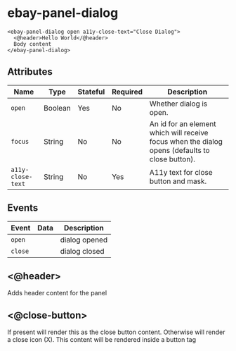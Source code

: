 # ebay-panel-dialog

```marko
<ebay-panel-dialog open a11y-close-text="Close Dialog">
  <@header>Hello World</@header>
  Body content
</ebay-panel-dialog>
```

##

## Attributes

Name | Type | Stateful | Required | Description
--- | --- | --- | --- | ---
`open` | Boolean | Yes | No | Whether dialog is open.
`focus` | String | No | No | An id for an element which will receive focus when the dialog opens (defaults to close button).
`a11y-close-text` | String | No | Yes | A11y text for close button and mask.

## Events

Event | Data | Description
--- | --- | ---
`open` |  | dialog opened
`close` |  | dialog closed

## <@header>

Adds header content for the panel

## <@close-button>

If present will render this as the close button content. Otherwise will render a close icon (X).
This content will be rendered inside a button tag
